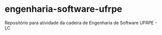 # engenharia-software-ufrpe
Repositório para atividade da cadeira de Engenharia de Software UFRPE  - LC
